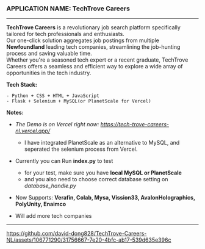  <h3>APPLICATION NAME:  TechTrove Careers </h3>
 
------ 


**TechTrove Careers** is a revolutionary job search platform specifically tailored for tech professionals and enthusiasts.<br>
Our one-click solution aggregates job postings from multiple **Newfoundland** leading tech companies, streamlining the job-hunting process and saving valuable time.<br>
                      Whether you're a seasoned tech expert or a recent graduate, TechTrove Careers offers a seamless and efficient way to explore a wide array of opportunities in the tech industry.<br>
   
 **Tech Stack:**

    - Python + CSS + HTML + JavaScript
    - Flask + Selenium + MySQL(or PlanetScale for Vercel)
  
**Notes:**                  
- *The Demo is on Vercel right now: https://tech-trove-careers-nl.vercel.app/*
  - I have integrated PlanetScale as an alternative to MySQL, and seperated the selenium process from Vercel.

- Currently you can Run **index.py** to test
  - for your test, make sure you have **local MySQL or PlanetScale**
  - and you also need to choose correct database setting on *database_handle.py*

- Now Supports: **Verafin, Colab, Mysa, Vission33, AvalonHolographics, PolyUnity, Enaimco**
- Will add more tech companies 

----



https://github.com/david-dong828/TechTrove-Careers-NL/assets/106771290/31756667-7e20-4bfc-ab17-539d635e396c
